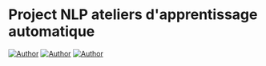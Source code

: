 # Project NLP ateliers d'apprentissage automatique

[![Author](https://img.shields.io/badge/author-@Mohamed_FAID-purple)](https://github.com/Simoahmed0)
[![Author](https://img.shields.io/badge/author-@Oussama_TAKI_AMRANI-blue)](https://github.com/oussama-taki-amrani)
[![Author](https://img.shields.io/badge/author-@ZizmanTK-yellow)](https://github.com/ZizmanTK)
